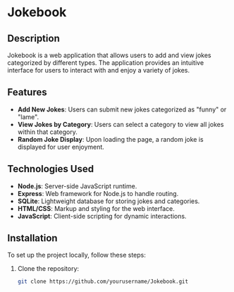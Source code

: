 # Jokebook

## Description
Jokebook is a web application that allows users to add and view jokes categorized by different types. The application provides an intuitive interface for users to interact with and enjoy a variety of jokes.

## Features
- **Add New Jokes**: Users can submit new jokes categorized as "funny" or "lame".
- **View Jokes by Category**: Users can select a category to view all jokes within that category.
- **Random Joke Display**: Upon loading the page, a random joke is displayed for user enjoyment.

## Technologies Used
- **Node.js**: Server-side JavaScript runtime.
- **Express**: Web framework for Node.js to handle routing.
- **SQLite**: Lightweight database for storing jokes and categories.
- **HTML/CSS**: Markup and styling for the web interface.
- **JavaScript**: Client-side scripting for dynamic interactions.

## Installation
To set up the project locally, follow these steps:

1. Clone the repository:
   ```bash
   git clone https://github.com/yourusername/Jokebook.git
